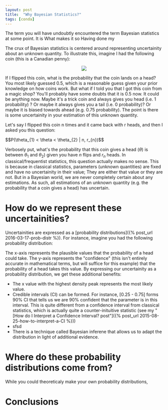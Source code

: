 ```yaml
---
layout: post
title:  "Why Bayesian Statistics?"
tags: [conda]
---
```


The term you will have undoubtly encountered the term Bayesian statistics at some point. It is What makes it so 
Having done my 

The crux of Bayesian statistics is centered around representing uncertainity about an unknown quantity. To illustrate this, imagine I had the following coin (this is a Canadian penny):

<div style="text-align:center">
  <img src="https://upload.wikimedia.org/wikipedia/en/f/f8/Canadian_Penny_-_Obverse.png"/>
</div>

If I flipped this coin, what is the probability that the coin lands on a head? You most likely guessed 0.5, which is a reasonable guess given your prior knowledge on how coins work. But what if I told you that I got this coin from a magic shop? You'll probably have some doubts that it is 0.5 now. It could be anything now. Maybe it's a trick coin and always gives you head (i.e. 1 probability) ? Or maybe it always gives you a tail (i.e. 0 probability)? Or maybe it is biased towards ahead (e.g. 0.75 probability). The point is there is some uncertainity in your estimation of this unknown quantity. 

Let's say I flipped this coin n times and it came back with r heads, and then I asked you this question:

<div>
$$P(\theta_{1} < \theta < \theta_{2} | n, r_{n})$$
</div>

Verbosely put, what's the probability that this coin gives a head (<span class="inlinecode">$\theta$</span>) is between <span class="inlinecode">$\theta_{1}$</span> and <span class="inlinecode">$\theta_{2}$</span>) given you have <span class="inlinecode">$n$</span> flips and <span class="inlinecode">$r_{n}$</span> heads. In classical/frequentist statistics, this question actually makes no sense. This is because in classical statistics, parameters (unknown quantities) are fixed and have no uncertainity in their value; They are either that value or they are not. But in a Bayesian world, we are never completely certain about any estimations. As such, all estimations of an unknown quantity (e.g. the probability that a coin gives a head) has uncertain.

# How do we represent these uncertainities?

Uncertainities are expressed as a [probability distributions]({% post_url 2016-03-17-prob-distr %}). For instance, imagine you had the following probability distribution:


The x-axis represents the plausible values that the probability of a head could take. The y-axis represents the "confidence" (this isn't entirely accurate in mathematical terms, but will suffice for this example) that the probability of a head takes this value. By expressing our uncertainity as a probability distribution, we get these additional benefits:

* The x value with the highest density peak represents the most likely value. 
* Credible intervals (CI) can be formed. For instance, [0.25 - 0.75] forms 90% CI that tells us we are 90% confident that the parameter is in this interval. This is quite different from a confidence interval from classical statistics, which is actually quite a counter-inituitive statistic (see my "[How do I Interpret a Confidence Interval? post"]({% post_url 2015-08-25-how-to-interpret-a-CI %}))
* sfsd
* There is a technique called Bayesian inferene that allows us to adapt the distribution in light of additional evidence.

# Where do these probability distributions come from?

While you could theoreticaly make your own probability distributions, 

# Conclusions


